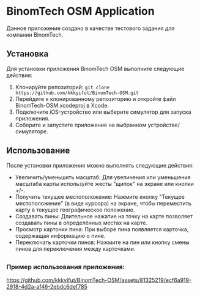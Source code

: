 # BinomTech OSM Application

Данное приложение создано в качестве тестового задания для компании BinomTech.

## Установка

Для установки приложения BinomTech OSM выполните следующие действия:
1. Клонируйте репозиторий: ```git clone https://github.com/kkkyifut/BinomTech-OSM.git```
2. Перейдите к клонированному репозиторию и откройте файл BinomTech-OSM.xcodeproj в Xсode.
3. Подключите iOS-устройство или выберите симулятор для запуска приложения.
4. Соберите и запустите приложение на выбранном устройстве/симуляторе.

## Использование

После установки приложения можно выполнять следующие действия:
- Увеличить/уменьшить масштаб: Для увеличения или уменьшения масштаба карты используйте жесты "щипок" на экране или кнопки +/-.
- Получить текущее местоположение: Нажмите кнопку "Текущее местоположение" (в виде курсора) на экране, чтобы переместить карту в текущее географическое положение.
- Создавать пины: Длительное нажатие на точку на карте позволяет создавать пины в определённых местах на карте.
- Просмотр карточки пина: При выборе пина появляется карточка, содержащая информацию о пине.
- Переключать карточки пинов: Нажмите на пин или кнопку смены пинов для переключения между карточками.

##
### Пример использования приложения:
https://github.com/kkkyifut/BinomTech-OSM/assets/81325219/ecf6a919-2918-4d2a-af46-2ebdc6def785
